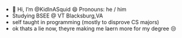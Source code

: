 - 👋 Hi, I’m @KidInASquid   😄 Pronouns: he / him
- Studying BSEE @ VT Blacksburg,VA
- self taught in programming (mostly to disprove CS majors)
- ok thats a lie now, theyre making me laern more for my degree 😒

<!---
KidInASquid/KidInASquid is a ✨ special ✨ repository because its `README.md` (this file) appears on your GitHub profile.
You can click the Preview link to take a look at your changes.
--->
